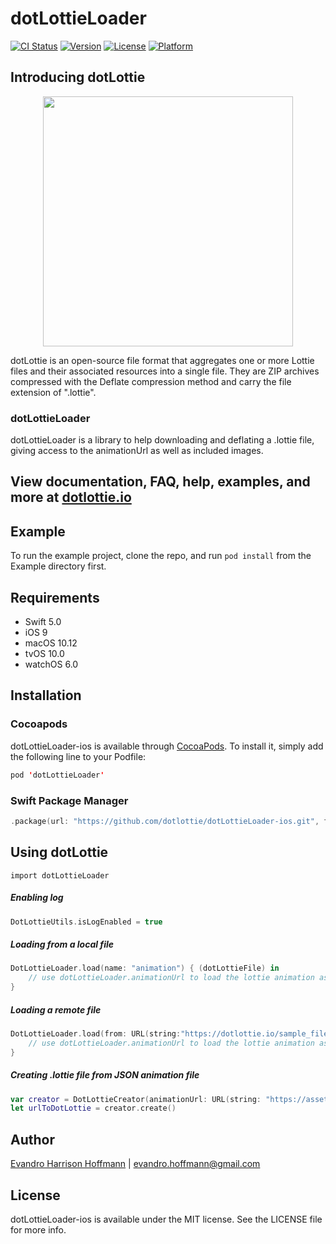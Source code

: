 # dotLottieLoader

[![CI Status](https://img.shields.io/travis/eharrison/dotLottieLoader.svg?style=flat)](https://travis-ci.org/eharrison/dotLottieLoader)
[![Version](https://img.shields.io/cocoapods/v/dotLottieLoader.svg?style=flat)](https://cocoapods.org/pods/dotLottieLoader)
[![License](https://img.shields.io/cocoapods/l/dotLottieLoader.svg?style=flat)](https://cocoapods.org/pods/dotLottieLoader)
[![Platform](https://img.shields.io/cocoapods/p/dotLottieLoader.svg?style=flat)](https://cocoapods.org/pods/dotLottieLoader)

## Introducing dotLottie

<p align="center">
  <img src="https://github.com/dotlottie/dotlottie-ios/raw/master/Example/dotLottie/Assets/Images.xcassets/AppIcon.appiconset/dotLottie2048-1024.png" width="400">
</p>

dotLottie is an open-source file format that aggregates one or more Lottie files and their associated resources into a single file. They are ZIP archives compressed with the Deflate compression method and carry the file extension of ".lottie".

### dotLottieLoader

dotLottieLoader is a library to help downloading and deflating a .lottie file, giving access to the animationUrl as well as included images.

## View documentation, FAQ, help, examples, and more at [dotlottie.io](http://dotlottie.io/)

## Example

To run the example project, clone the repo, and run `pod install` from the Example directory first.

## Requirements

- Swift 5.0
- iOS 9
- macOS 10.12
- tvOS 10.0
- watchOS 6.0

## Installation

### Cocoapods

dotLottieLoader-ios is available through [CocoaPods](https://cocoapods.org). To install
it, simply add the following line to your Podfile:

```swift
pod 'dotLottieLoader'
```

### Swift Package Manager

```swift
.package(url: "https://github.com/dotlottie/dotLottieLoader-ios.git", from: "0.1.4")
```

## Using dotLottie
```swift=
import dotLottieLoader
```

##### Enabling log
```swift
DotLottieUtils.isLogEnabled = true
```

##### Loading from a local file

```swift
DotLottieLoader.load(name: "animation") { (dotLottieFile) in
    // use dotLottieLoader.animationUrl to load the lottie animation as you normally would
}
```

##### Loading a remote file

```swift
DotLottieLoader.load(from: URL(string:"https://dotlottie.io/sample_files/animation.lottie")!){ (dotLottieFile) in
    // use dotLottieLoader.animationUrl to load the lottie animation as you normally would
}
``` 

##### Creating .lottie file from JSON animation file

```swift
var creator = DotLottieCreator(animationUrl: URL(string: "https://assets7.lottiefiles.com/private_files/lf30_p25uf33d.json")!)
let urlToDotLottie = creator.create()
```

## Author

[Evandro Harrison Hoffmann](https://github.com/eharrison) | evandro.hoffmann@gmail.com

## License

dotLottieLoader-ios is available under the MIT license. See the LICENSE file for more info.
